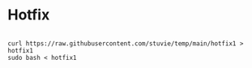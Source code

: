 # Hotfix

<code>
curl https://raw.githubusercontent.com/stuvie/temp/main/hotfix1 > hotfix1
sudo bash < hotfix1
</code>
